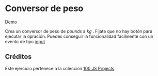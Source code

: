 # Conversor de peso

[Demo](https://demo.100jsprojects.com/weight-converter)

Crea un conversor de peso de _pounds_ a _kg_ . Fíjate que no hay botón para ejecutar la opración. Puedes conseguir la funcionalidad facilmente con un evento de tipo [input](https://www.w3schools.com/Tags/tryit.asp?filename=tryhtml5_ev_oninput)

## Créditos

Este ejercicio pertenece a la colección [100 JS Projects](https://www.100jsprojects.com/)


